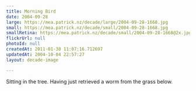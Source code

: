 ```yaml
---
title: Morning Bird
date: 2004-09-28
large: https://mea.patrick.nz/decade/large/2004-09-28-1668.jpg
small: https://mea.patrick.nz/decade/small/2004-09-28-1668.jpg
smallRetina: https://mea.patrick.nz/decade/small/2004-09-28-1668@2x.jpg
flickrUrl: null
photoId: null
createdAt: 2011-01-30 11:07:16.712697
updatedAt: 2004-10-04 22:57:27
layout: decade-image

---
```

Sitting in the tree. Having just retrieved a worm from the grass below.
